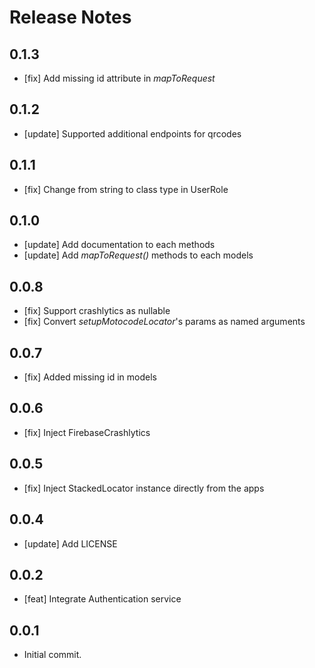 # Release Notes

## 0.1.3

* [fix] Add missing id attribute in *mapToRequest*

## 0.1.2

* [update] Supported additional endpoints for qrcodes

## 0.1.1

* [fix] Change from string to class type in UserRole

## 0.1.0

* [update] Add documentation to each methods
* [update] Add *mapToRequest()* methods to each models

## 0.0.8

* [fix] Support crashlytics as nullable
* [fix] Convert *setupMotocodeLocator*'s params as named arguments

## 0.0.7

* [fix] Added missing id in models

## 0.0.6

* [fix] Inject FirebaseCrashlytics

## 0.0.5

* [fix] Inject StackedLocator instance directly from the apps

## 0.0.4

* [update] Add LICENSE

## 0.0.2

* [feat] Integrate Authentication service

## 0.0.1

* Initial commit.
